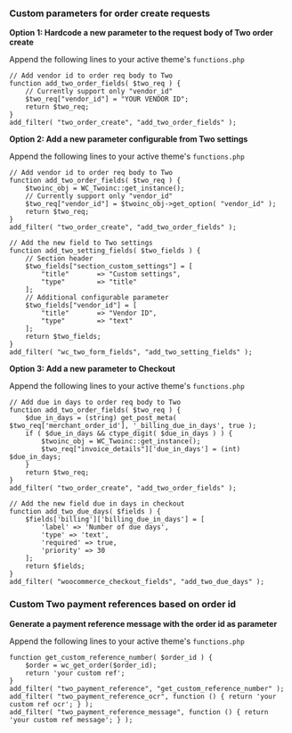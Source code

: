 ### Custom parameters for order create requests

**Option 1: Hardcode a new parameter to the request body of Two order create**

Append the following lines to your active theme's `functions.php`

```
// Add vendor id to order req body to Two
function add_two_order_fields( $two_req ) {
    // Currently support only "vendor_id"
    $two_req["vendor_id"] = "YOUR VENDOR ID";
    return $two_req;
}
add_filter( "two_order_create", "add_two_order_fields" );
```

**Option 2: Add a new parameter configurable from Two settings**

Append the following lines to your active theme's `functions.php`

```
// Add vendor id to order req body to Two
function add_two_order_fields( $two_req ) {
    $twoinc_obj = WC_Twoinc::get_instance();
    // Currently support only "vendor_id"
    $two_req["vendor_id"] = $twoinc_obj->get_option( "vendor_id" );
    return $two_req;
}
add_filter( "two_order_create", "add_two_order_fields" );

// Add the new field to Two settings
function add_two_setting_fields( $two_fields ) {
    // Section header
    $two_fields["section_custom_settings"] = [
        "title"       => "Custom settings",
        "type"        => "title"
    ];
    // Additional configurable parameter
    $two_fields["vendor_id"] = [
        "title"       => "Vendor ID",
        "type"        => "text"
    ];
    return $two_fields;
}
add_filter( "wc_two_form_fields", "add_two_setting_fields" );
```

**Option 3: Add a new parameter to Checkout**

Append the following lines to your active theme's `functions.php`

```
// Add due in days to order req body to Two
function add_two_order_fields( $two_req ) {
    $due_in_days = (string) get_post_meta( $two_req['merchant_order_id'], '_billing_due_in_days', true );
    if ( $due_in_days && ctype_digit( $due_in_days ) ) {
        $twoinc_obj = WC_Twoinc::get_instance();
        $two_req["invoice_details"]['due_in_days'] = (int) $due_in_days;
    }
    return $two_req;
}
add_filter( "two_order_create", "add_two_order_fields" );

// Add the new field due in days in checkout
function add_two_due_days( $fields ) {
    $fields['billing']['billing_due_in_days'] = [
        'label' => 'Number of due days',
        'type' => 'text',
        'required' => true,
        'priority' => 30
    ];
    return $fields;
}
add_filter( "woocommerce_checkout_fields", "add_two_due_days" );
```

### Custom Two payment references based on order id

**Generate a payment reference message with the order id as parameter**

Append the following lines to your active theme's `functions.php`

```
function get_custom_reference_number( $order_id ) {
    $order = wc_get_order($order_id);
    return 'your custom ref';
}
add_filter( "two_payment_reference", "get_custom_reference_number" );
add_filter( "two_payment_reference_ocr", function () { return 'your custom ref ocr'; } );
add_filter( "two_payment_reference_message", function () { return 'your custom ref message'; } );
```
